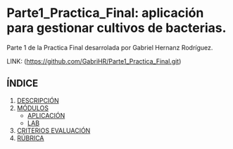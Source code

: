 # Parte1_Practica_Final: aplicación para gestionar cultivos de bacterias.

Parte 1 de la Practica Final desarrolada por Gabriel Hernanz Rodríguez.

LINK: (https://github.com/GabriHR/Parte1_Practica_Final.git)


## ÍNDICE

1. [DESCRIPCIÓN](#descripción)
2. [MÓDULOS](#módulos)
   - [APLICACIÓN](#aplicación)
   - [LAB](#lab)
3. [CRITERIOS EVALUACIÓN](#criterios-evaluación)
4. [RÚBRICA](#rÚbrica)
